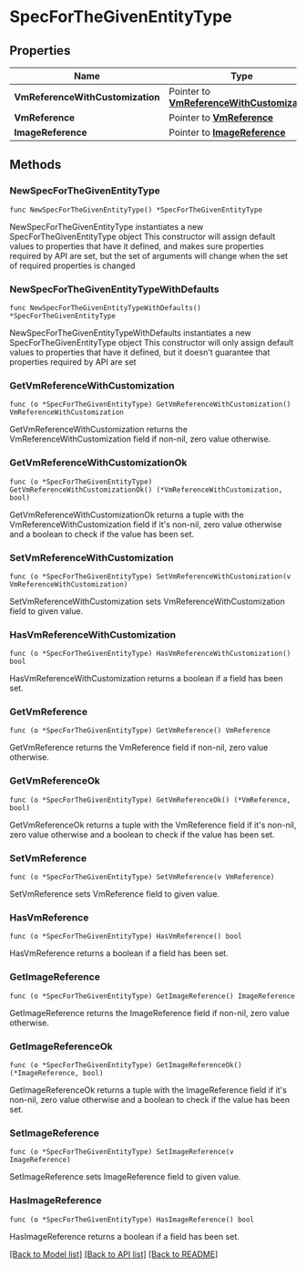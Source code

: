 # SpecForTheGivenEntityType

## Properties

Name | Type | Description | Notes
------------ | ------------- | ------------- | -------------
**VmReferenceWithCustomization** | Pointer to [**VmReferenceWithCustomization**](VmReferenceWithCustomization.md) |  | [optional] 
**VmReference** | Pointer to [**VmReference**](VmReference.md) |  | [optional] 
**ImageReference** | Pointer to [**ImageReference**](ImageReference.md) |  | [optional] 

## Methods

### NewSpecForTheGivenEntityType

`func NewSpecForTheGivenEntityType() *SpecForTheGivenEntityType`

NewSpecForTheGivenEntityType instantiates a new SpecForTheGivenEntityType object
This constructor will assign default values to properties that have it defined,
and makes sure properties required by API are set, but the set of arguments
will change when the set of required properties is changed

### NewSpecForTheGivenEntityTypeWithDefaults

`func NewSpecForTheGivenEntityTypeWithDefaults() *SpecForTheGivenEntityType`

NewSpecForTheGivenEntityTypeWithDefaults instantiates a new SpecForTheGivenEntityType object
This constructor will only assign default values to properties that have it defined,
but it doesn't guarantee that properties required by API are set

### GetVmReferenceWithCustomization

`func (o *SpecForTheGivenEntityType) GetVmReferenceWithCustomization() VmReferenceWithCustomization`

GetVmReferenceWithCustomization returns the VmReferenceWithCustomization field if non-nil, zero value otherwise.

### GetVmReferenceWithCustomizationOk

`func (o *SpecForTheGivenEntityType) GetVmReferenceWithCustomizationOk() (*VmReferenceWithCustomization, bool)`

GetVmReferenceWithCustomizationOk returns a tuple with the VmReferenceWithCustomization field if it's non-nil, zero value otherwise
and a boolean to check if the value has been set.

### SetVmReferenceWithCustomization

`func (o *SpecForTheGivenEntityType) SetVmReferenceWithCustomization(v VmReferenceWithCustomization)`

SetVmReferenceWithCustomization sets VmReferenceWithCustomization field to given value.

### HasVmReferenceWithCustomization

`func (o *SpecForTheGivenEntityType) HasVmReferenceWithCustomization() bool`

HasVmReferenceWithCustomization returns a boolean if a field has been set.

### GetVmReference

`func (o *SpecForTheGivenEntityType) GetVmReference() VmReference`

GetVmReference returns the VmReference field if non-nil, zero value otherwise.

### GetVmReferenceOk

`func (o *SpecForTheGivenEntityType) GetVmReferenceOk() (*VmReference, bool)`

GetVmReferenceOk returns a tuple with the VmReference field if it's non-nil, zero value otherwise
and a boolean to check if the value has been set.

### SetVmReference

`func (o *SpecForTheGivenEntityType) SetVmReference(v VmReference)`

SetVmReference sets VmReference field to given value.

### HasVmReference

`func (o *SpecForTheGivenEntityType) HasVmReference() bool`

HasVmReference returns a boolean if a field has been set.

### GetImageReference

`func (o *SpecForTheGivenEntityType) GetImageReference() ImageReference`

GetImageReference returns the ImageReference field if non-nil, zero value otherwise.

### GetImageReferenceOk

`func (o *SpecForTheGivenEntityType) GetImageReferenceOk() (*ImageReference, bool)`

GetImageReferenceOk returns a tuple with the ImageReference field if it's non-nil, zero value otherwise
and a boolean to check if the value has been set.

### SetImageReference

`func (o *SpecForTheGivenEntityType) SetImageReference(v ImageReference)`

SetImageReference sets ImageReference field to given value.

### HasImageReference

`func (o *SpecForTheGivenEntityType) HasImageReference() bool`

HasImageReference returns a boolean if a field has been set.


[[Back to Model list]](../README.md#documentation-for-models) [[Back to API list]](../README.md#documentation-for-api-endpoints) [[Back to README]](../README.md)


